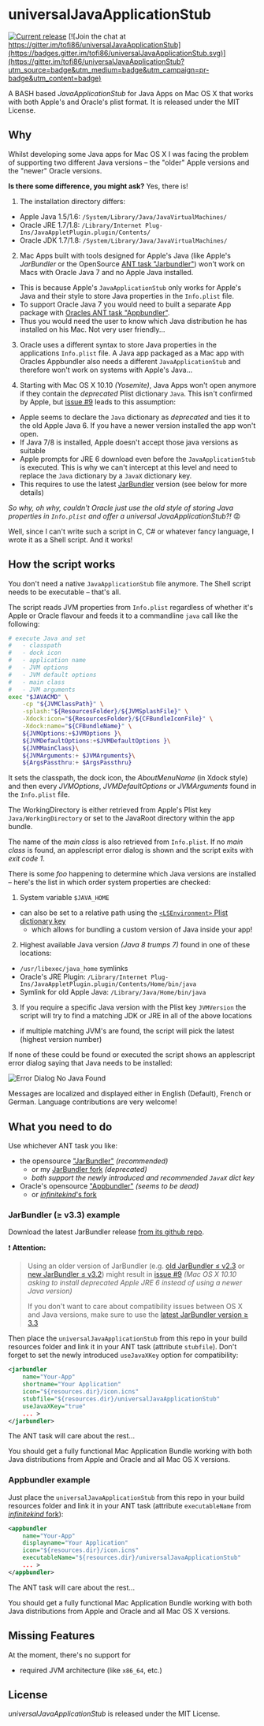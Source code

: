 universalJavaApplicationStub
=====================

[![Current release](https://img.shields.io/github/release/tofi86/universalJavaApplicationStub.svg)](https://github.com/tofi86/universalJavaApplicationStub/releases) [![Join the chat at https://gitter.im/tofi86/universalJavaApplicationStub](https://badges.gitter.im/tofi86/universalJavaApplicationStub.svg)](https://gitter.im/tofi86/universalJavaApplicationStub?utm_source=badge&utm_medium=badge&utm_campaign=pr-badge&utm_content=badge)

A BASH based *JavaApplicationStub* for Java Apps on Mac OS X that works with both Apple's and Oracle's plist format. It is released under the MIT License.


Why
---

Whilst developing some Java apps for Mac OS X I was facing the problem of supporting two different Java versions – the "older" Apple versions and the "newer" Oracle versions.

**Is there some difference, you might ask?** Yes, there is!

1. The installation directory differs:
  * Apple Java 1.5/1.6: `/System/Library/Java/JavaVirtualMachines/`
  * Oracle JRE 1.7/1.8: `/Library/Internet Plug-Ins/JavaAppletPlugin.plugin/Contents/`
  * Oracle JDK 1.7/1.8: `/System/Library/Java/JavaVirtualMachines/`

2. Mac Apps built with tools designed for Apple's Java (like Apple's *JarBundler* or the OpenSource [ANT task "Jarbundler"](https://github.com/UltraMixer/JarBundler)) won't work on Macs with Oracle Java 7 and no Apple Java installed.
  * This is because Apple's `JavaApplicationStub` only works for Apple's Java and their style to store Java properties in the `Info.plist` file.
  * To support Oracle Java 7 you would need to built a separate App package with [Oracles ANT task "Appbundler"](https://java.net/projects/appbundler).
  * Thus you would need the user to know which Java distribution he has installed on his Mac. Not very user friendly...

3. Oracle uses a different syntax to store Java properties in the applications `Info.plist` file. A Java app packaged as a Mac app with Oracles Appbundler also needs a different `JavaApplicationStub` and therefore won't work on systems with Apple's Java...

4. Starting with Mac OS X 10.10 *(Yosemite)*, Java Apps won't open anymore if they contain the *deprecated* Plist dictionary `Java`. This isn't confirmed by Apple, but [issue #9](https://github.com/tofi86/universalJavaApplicationStub/issues/9) leads to this assumption:
  * Apple seems to declare the `Java` dictionary as *deprecated* and ties it to the old Apple Java 6. If you have a newer version installed the app won't open.
  * If Java 7/8 is installed, Apple doesn't accept those java versions as suitable
  * Apple prompts for JRE 6 download even before the `JavaApplicationStub` is executed. This is why we can't intercept at this level and need to replace the `Java` dictionary by a `JavaX` dictionary key.
  * This requires to use the latest [JarBundler](https://github.com/UltraMixer/JarBundler/) version (see below for more details)

*So why, oh why, couldn't Oracle just use the old style of storing Java properties in `Info.plist` and offer a universal JavaApplicationStub?!* :rage:

Well, since I can't write such a script in C, C# or whatever fancy language, I wrote it as a Shell script. And it works!

How the script works
--------------------

You don't need a native `JavaApplicationStub` file anymore. The Shell script needs to be executable – that's all.

The script reads JVM properties from `Info.plist` regardless of whether it's Apple or Oracle flavour and feeds it to a commandline `java` call like the following:

```Bash
# execute Java and set
#	- classpath
#	- dock icon
#	- application name
#	- JVM options
#	- JVM default options
#	- main class
#	- JVM arguments
exec "$JAVACMD" \
    -cp "${JVMClassPath}" \
    -splash:"${ResourcesFolder}/${JVMSplashFile}" \
    -Xdock:icon="${ResourcesFolder}/${CFBundleIconFile}" \
    -Xdock:name="${CFBundleName}" \
    ${JVMOptions:+$JVMOptions }\
    ${JVMDefaultOptions:+$JVMDefaultOptions }\
    ${JVMMainClass}\
    ${JVMArguments:+ $JVMArguments}\
    ${ArgsPassthru:+ $ArgsPassthru}
```

It sets the classpath, the dock icon, the *AboutMenuName* (in Xdock style) and then every *JVMOptions*, *JVMDefaultOptions* or *JVMArguments* found in the `Info.plist` file.

The WorkingDirectory is either retrieved from Apple's Plist key `Java/WorkingDirectory` or set to the JavaRoot directory within the app bundle.

The name of the *main class* is also retrieved from `Info.plist`. If no *main class* is found, an applescript error dialog is shown and the script exits with *exit code 1*.

There is some *foo* happening to determine which Java versions are installed – here's the list in which order system properties are checked:

1. System variable `$JAVA_HOME`
  * can also be set to a relative path using the [`<LSEnvironment>` Plist dictionary key](https://developer.apple.com/library/content/documentation/General/Reference/InfoPlistKeyReference/Articles/LaunchServicesKeys.html#//apple_ref/doc/uid/20001431-106825)
    * which allows for bundling a custom version of Java inside your app!
2. Highest available Java version *(Java 8 trumps 7)* found in one of these locations:
  * `/usr/libexec/java_home` symlinks
  * Oracle's JRE Plugin: `/Library/Internet Plug-Ins/JavaAppletPlugin.plugin/Contents/Home/bin/java`
  * Symlink for old Apple Java: `/Library/Java/Home/bin/java`
3. If you require a specific Java version with the Plist key `JVMVersion` the script will try to find a matching JDK or JRE in all of the above locations
  * if multiple matching JVM's are found, the script will pick the latest (highest version number)

If none of these could be found or executed the script shows an applescript error dialog saying that Java needs to be installed:

![Error Dialog No Java Found](/docs/java-error.png?raw=true)

Messages are localized and displayed either in English (Default), French or German. Language contributions are very welcome!

What you need to do
-------------------

Use whichever ANT task you like:
* the opensource ["JarBundler"](https://github.com/UltraMixer/JarBundler) *(recommended)*
  * or my [JarBundler fork](https://github.com/tofi86/Jarbundler) *(deprecated)*
  * _both support the newly introduced and recommended `JavaX` dict key_
* Oracle's opensource ["Appbundler"](https://java.net/projects/appbundler) *(seems to be dead)*
  * or [*infinitekind*'s fork](https://bitbucket.org/infinitekind/appbundler/overview)

### JarBundler (≥ v3.3) example
Download the latest JarBundler release [from its github repo](https://github.com/UltraMixer/JarBundler).

:exclamation: **Attention:**
> Using an older version of JarBundler (e.g. [old JarBundler ≤ v2.3](http://informagen.com/JarBundler/) or [new JarBundler ≤ v3.2](https://github.com/UltraMixer/JarBundler)) might result in [issue #9](https://github.com/tofi86/universalJavaApplicationStub/issues/9) *(Mac OS X 10.10 asking to install deprecated Apple JRE 6 instead of using a newer Java version)*
>
> If you don't want to care about compatibility issues between OS X and Java versions, make sure to use the [latest JarBundler version ≥ 3.3](https://github.com/UltraMixer/JarBundler/releases)

Then place the `universalJavaApplicationStub` from this repo in your build resources folder and link it in your ANT task (attribute `stubfile`). Don't forget to set the newly introduced `useJavaXKey` option for compatibility:
```XML
<jarbundler
	name="Your-App"
	shortname="Your Application"
	icon="${resources.dir}/icon.icns"
	stubfile="${resources.dir}/universalJavaApplicationStub"
	useJavaXKey="true"
	... >
</jarbundler>
```

The ANT task will care about the rest...

You should get a fully functional Mac Application Bundle working with both Java distributions from Apple and Oracle and all Mac OS X versions.


### Appbundler example
Just place the `universalJavaApplicationStub` from this repo in your build resources folder and link it in your ANT task (attribute `executableName` from [*infinitekind* fork](https://bitbucket.org/infinitekind/appbundler/overview)):
```XML
<appbundler
	name="Your-App"
	displayname="Your Application"
	icon="${resources.dir}/icon.icns"
	executableName="${resources.dir}/universalJavaApplicationStub"
	... >
</appbundler>
```


The ANT task will care about the rest...

You should get a fully functional Mac Application Bundle working with both Java distributions from Apple and Oracle and all Mac OS X versions.


Missing Features
----------------

At the moment, there's no support for
* required JVM architecture (like `x86_64`, etc.)


License
-------

*universalJavaApplicationStub* is released under the MIT License.
